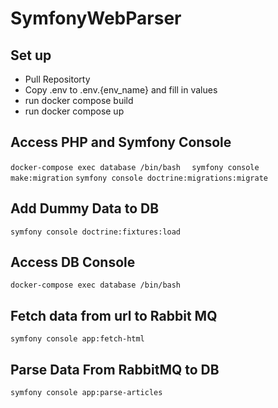 # SymfonyWebParser

## Set up
- Pull Repositorty
- Copy .env to .env.{env_name} and fill in values
- run docker compose build
- run docker compose up


## Access PHP and Symfony Console
``docker-compose exec database /bin/bash  ``
 ``symfony console make:migration``
 ``symfony console doctrine:migrations:migrate``


## Add Dummy Data to DB
``symfony console doctrine:fixtures:load``

## Access DB Console
``docker-compose exec database /bin/bash  ``


## Fetch data from url to Rabbit MQ
``symfony console app:fetch-html``


## Parse Data From RabbitMQ to DB
``symfony console app:parse-articles``


